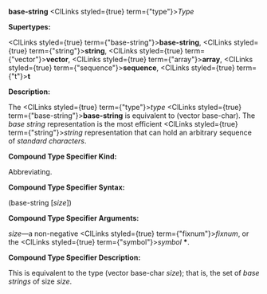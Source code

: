 **base-string** <ClLinks styled={true} term={"type"}><i>Type</i></ClLinks> 



**Supertypes:** 



<ClLinks styled={true} term={"base-string"}><b>base-string</b></ClLinks>, <ClLinks styled={true} term={"string"}><b>string</b></ClLinks>, <ClLinks styled={true} term={"vector"}><b>vector</b></ClLinks>, <ClLinks styled={true} term={"array"}><b>array</b></ClLinks>, <ClLinks styled={true} term={"sequence"}><b>sequence</b></ClLinks>, <ClLinks styled={true} term={"t"}><b>t</b></ClLinks> 



**Description:** 



The <ClLinks styled={true} term={"type"}><i>type</i></ClLinks> <ClLinks styled={true} term={"base-string"}><b>base-string</b></ClLinks> is equivalent to (vector base-char). The *base string* representation is the most efficient <ClLinks styled={true} term={"string"}><i>string</i></ClLinks> representation that can hold an arbitrary sequence of *standard characters*. 



**Compound Type Specifier Kind:** 



Abbreviating. 



**Compound Type Specifier Syntax:** 



(base-string [*size*]) 







 



 



**Compound Type Specifier Arguments:** 



*size*—a non-negative <ClLinks styled={true} term={"fixnum"}><i>fixnum</i></ClLinks>, or the <ClLinks styled={true} term={"symbol"}><i>symbol</i></ClLinks> **\***. 



**Compound Type Specifier Description:** 



This is equivalent to the type (vector base-char *size*); that is, the set of *base strings* of size *size*. 